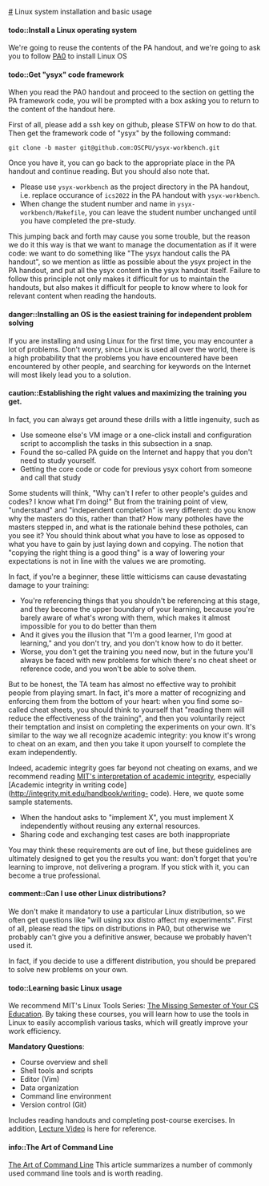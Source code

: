 <!-- ## Linux系统安装和基本使用 -->
[#](#linux-system-installation-and-basic-usage) Linux system installation and basic usage

<!-- > #### todo:: 安装一个Linux操作系统
> 我们复用PA讲义的内容, 请大家根据[PA0][pa0]安装Linux操作系统.

[pa0]: /ics-pa/PA0.html -->

#### todo::Install a Linux operating system

We're going to reuse the contents of the PA handout, and we're going to ask you to follow [PA0](/docs/ics-pa/PA0.html) to install Linux OS

<!-- > #### todo:: 获取"一生一芯"框架代码
> 当你阅读PA0讲义, 并进行到获取PA框架代码的部分, 将会有提示框请你返回到此处的讲义内容.
>
> 首先请你在github上添加一个ssh key, 具体操作请STFW.
> 然后通过以下命令获取"一生一芯"的框架代码:
> ```
> git clone -b ysyx2204 git@github.com:OSCPU/ysyx-workbench.git
> ```
> 获取后, 你就可以回到PA讲义的相应位置, 继续阅读了.
> 不过你还需要注意:
> * 请把`ysyx-workbench`作为PA讲义中的项目目录, 即将PA讲义中的`ics2022`看成是`ysyx-workbench`
> * 修改`ysyx-workbench/Makefile`中的学号和姓名时, 请使用"一生一芯"的学号和真实姓名
>
> 这种来回跳转的做法可能会给你带来一些麻烦, 但我们之所以这样做, 是希望把文档看作代码来管理:
> 我们希望做到类似`"一生一芯"讲义调用PA讲义`的效果,
> 因此我们在PA讲义中尽可能少地提到"一生一芯", 而把"一生一芯"的相关内容都放到"一生一芯"本身的讲义中.
> 如果不遵守这条原则, 不仅会使我们维护讲义时感到困难, 而且大家阅读讲义时也不知道应该到哪里寻找相关的内容. -->

#### todo::Get "ysyx" code framework

When you read the PA0 handout and proceed to the section on getting the PA framework code, you will be prompted with a box asking you to return to the content of the handout here.

First of all, please add a ssh key on github, please STFW on how to do that. Then get the framework code of "ysyx" by the following command:

    git clone -b master git@github.com:OSCPU/ysyx-workbench.git
    

Once you have it, you can go back to the appropriate place in the PA handout and continue reading. But you should also note that.

* Please use `ysyx-workbench` as the project directory in the PA handout, i.e. replace occurance of `ics2022` in the PA handout with `ysyx-workbench`.
* When change the student number and name in `ysyx-workbench/Makefile`, you can leave the student number unchanged until you have completed the pre-study.

This jumping back and forth may cause you some trouble, but the reason we do it this way is that we want to manage the documentation as if it were code: we want to do something like "The ysyx handout calls the PA handout", so we mention as little as possible about the ysyx project in the PA handout, and put all the ysyx content in the ysyx handout itself. Failure to follow this principle not only makes it difficult for us to maintain the handouts, but also makes it difficult for people to know where to look for relevant content when reading the handouts.

<!-- > #### danger::安装系统是独立解决问题的最简单的训练
> 如果你是第一次安装并使用Linux, 你可能会遇到非常多的问题.
> 不用担心, 因为全世界都在使用Linux, 因此你遇到的问题, 很大概率别人也遇到过,
> 在互联网上搜索关键字, 很大概率就能找到解决方案. -->

#### danger::Installing an OS is the easiest training for independent problem solving

If you are installing and using Linux for the first time, you may encounter a lot of problems. Don't worry, since Linux is used all over the world, there is a high probability that the problems you have encountered have been encountered by other people, and searching for keywords on the Internet will most likely lead you to a solution.

<!-- > #### caution::树立正确的价值观, 接受最大程度的训练
> 事实上, 你总能耍些小聪明来绕过这些训练, 例如
> * 直接使用别人提供的虚拟机镜像或者一键安装配置的脚本, 瞬间完成本小节的任务
> * 在网上搜到了所谓的PA攻略, 心里暗暗窃喜
> * 找大佬要到了关键代码或者往期代码, 美言曰学习
>
> 有同学会觉得, "凭什么不能参考别人的攻略和代码? 我都看懂了啊!"
> 但从训练的角度来说, <font color=red>"看懂"和"自己独立完成"的效果是天差地别的</font>:
> 你知道大佬为什么要这样做, 而不是那样做吗?
> 大佬踩过了多少坑, 这些坑背后是什么道理, 你能看出来吗?
> 相比于这些几乎躺倒就可以得到的"好处", 你更应该去想一下, 这会让你失去什么.
> "能抄对也是本事"这种主动降低自己要求的观点, 并不符合我们所提倡的价值观.
>
> 事实上, 如果你是初学者, 这些小聪明会给你的训练带来毁灭性的伤害:
> * 你参考了这些在这个阶段不应该参考的内容, 它们就会成为你学习的上界,
>   因为你几乎不清楚它们哪里不好, 从而使得你几乎不会做得比它们更好
> * 而且这会让你产生"我学得很好, 我善于学习"的错觉, 你就不会去尝试, 也不知道如何才能做得更好
> * 更严重地, 你现在得不到应有的训练, 但将来总要面对那些没有攻略或者参考代码的新问题, 你自然也就无法解决它们
>
> 但说实话, 助教团队几乎不存在有效的方法来禁止大家耍这些小聪明.
> 其实, <font color=green>这更多是需要大家发自内心去认可和执行的</font>:
> 当你搜到了一些所谓攻略的时候, 你心里应该想到"阅读它们会降低训练的效果",
> 然后你主动拒绝它们的诱惑, 坚持自己独立完成实验内容.
> 这和大家自觉遵守学术诚信是很类似的:
> 你心里清楚考试作弊是不对的, 然后自发地独立完成考试题目.
>
> 事实上, 学术诚信远远不止考试不作弊,
> 我们推荐大家阅读一下[MIT对学术诚信的诠释][integrity],
> 尤其是[关于写代码的学术诚信][coding integrity].
> 在这里, 我们引用其中的一些示例说法(当然我们还是建议大家阅读原版的英文描述):
> * 当讲义要求"实现X"的时候, 你必须在不复用任何外部资源的情况下独立实现X
> * 分享代码和交换测试用例都是不合适的
>
> 你也许会觉得这些奇葩的要求颠覆了你的三观,
> 但这些准则归根到底是为了让你可以获得预期的训练效果:
> 不要忘记你是在通过学习提升自己的能力, 而不是交付项目.
> 如果你能够坚持下来, 你就能成为真正的专业人士.

[integrity]: http://integrity.mit.edu/
[coding integrity]: http://integrity.mit.edu/handbook/writing-code -->

#### caution::Establishing the right values and maximizing the training you get.

In fact, you can always get around these drills with a little ingenuity, such as

*   Use someone else's VM image or a one-click install and configuration script to accomplish the tasks in this subsection in a snap.
*   Found the so-called PA guide on the Internet and happy that you don't need to study yourself.
*   Getting the core code or code for previous ysyx cohort from someone and call that study

Some students will think, "Why can't I refer to other people's guides and codes? I know what I'm doing!" But from the training point of view, "understand" and "independent completion" is very different: do you know why the masters do this, rather than that? How many potholes have the masters stepped in, and what is the rationale behind these potholes, can you see it? You should think about what you have to lose as opposed to what you have to gain by just laying down and copying. The notion that "copying the right thing is a good thing" is a way of lowering your expectations is not in line with the values we are promoting.

In fact, if you're a beginner, these little witticisms can cause devastating damage to your training:

*   You're referencing things that you shouldn't be referencing at this stage, and they become the upper boundary of your learning, because you're barely aware of what's wrong with them, which makes it almost impossible for you to do better than them
*   And it gives you the illusion that "I'm a good learner, I'm good at learning," and you don't try, and you don't know how to do it better.
*   Worse, you don't get the training you need now, but in the future you'll always be faced with new problems for which there's no cheat sheet or reference code, and you won't be able to solve them.

But to be honest, the TA team has almost no effective way to prohibit people from playing smart. In fact, it's more a matter of recognizing and enforcing them from the bottom of your heart: when you find some so-called cheat sheets, you should think to yourself that "reading them will reduce the effectiveness of the training", and then you voluntarily reject their temptation and insist on completing the experiments on your own. It's similar to the way we all recognize academic integrity: you know it's wrong to cheat on an exam, and then you take it upon yourself to complete the exam independently.

Indeed, academic integrity goes far beyond not cheating on exams, and we recommend reading [MIT's interpretation of academic integrity](http://integrity.mit.edu/), especially [Academic integrity in writing code](http://integrity.mit.edu/handbook/writing- code). Here, we quote some sample statements.

*   When the handout asks to "implement X", you must implement X independently without reusing any external resources.
*   Sharing code and exchanging test cases are both inappropriate

You may think these requirements are out of line, but these guidelines are ultimately designed to get you the results you want: don't forget that you're learning to improve, not delivering a program. If you stick with it, you can become a true professional.

<!-- > #### info::PA习题课资源
> [jyy][jyy]在学校给大家上过[PA习题课][ics-jyywiki], 并把ics2020的录播上传到[B站][bilibili].
> 我们会给大家按照PA的实验进度推荐相应的资源帮助大家学习.
> 不过, 你不要指望可以从这些资源中直接得到答案;
> 更重要的是, jyy会引导大家学会面向系统编程: 其中的观念和方法比答案本身重要得多.
> 此外, 随着实验版本的演进, PA中的内容已经不能100%与ics2020的资源保持一致了,
> 不过观念和方法都是相通的, 上jyy的课仍然可以给你带来很大的启发.
>
> 本阶段相关资源:
> * 课件: [The Missing Course of Your CS Education][ics2020-jyy-slide-1]

[jyy]: http://ics.nju.edu.cn/~jyy
[ics-jyywiki]: http://jyywiki.cn/ICS/2020/
[bilibili]: https://www.bilibili.com/video/BV1qa4y1j7xk/
[ics2020-jyy-slide-1]: http://jyywiki.cn/ICS/2020/slides/1.slides -->

<!-- > #### comment::我能否使用其它Linux发行版?
> 我们不会强制规定必须使用什么样的Linux发行版,
> 因此经常有同学提出类似"使用xxx发行版是否会对实验造成影响"的问题.
> 首先请阅读PA0中关于发行版的提示,
> 除此之外, 我们大概率无法给出确切的答复, 因为我们大概率没用过.
>
> 事实上, 如果你决定使用其它发行版, 你就应该做好解决新问题的准备. -->

#### comment::Can I use other Linux distributions?
We don't make it mandatory to use a particular Linux distribution, so we often get questions like "will using xxx distro affect my experiments". First of all, please read the tips on distributions in PA0, but otherwise we probably can't give you a definitive answer, because we probably haven't used it.

In fact, if you decide to use a different distribution, you should be prepared to solve new problems on your own.

<!-- > #### todo::学习Linux基本使用
> 我们给大家墙裂推荐MIT的Linux工具使用系列课程: [The Missing Semester of Your CS Education][missing].
> 通过学习这些课程, 你将会了解到如何使用Linux中的工具来方便地完成各种任务,
> 这将大大提升你的工作效率.
>
> 在上述课程中, 你需要完成除了`Security and Cryptography`之外的所有内容,
> 包括阅读讲义并完成课后习题.
> 此外, [B站上][missing bilibili]有这门公开课的视频供大家参考.

[missing]: https://missing.csail.mit.edu/
[missing bilibili]: https://www.bilibili.com/video/BV1x7411H7wa -->

#### todo::Learning basic Linux usage
We recommend MIT's Linux Tools Series: [The Missing Semester of Your CS Education](https://missing.csail.mit.edu/). By taking these courses, you will learn how to use the tools in Linux to easily accomplish various tasks, which will greatly improve your work efficiency.

**Mandatory Questions**:

* Course overview and shell
* Shell tools and scripts
* Editor (Vim)
* Data organization
* Command line environment
* Version control (Git)

Includes reading handouts and completing post-course exercises. In addition, [Lecture Video](https://missing.csail.mit.edu/2020/) is here for reference.

<!-- > #### info::命令行的艺术
> [The Art of Command Line][cmd]这篇文章总结了很多常用的命令行工具, 也值得大家去阅读.

[cmd]: https://github.com/jlevy/the-art-of-command-line -->

#### info::The Art of Command Line
[The Art of Command Line](https://github.com/jlevy/the-art-of-command-line) This article summarizes a number of commonly used command line tools and is worth reading.
